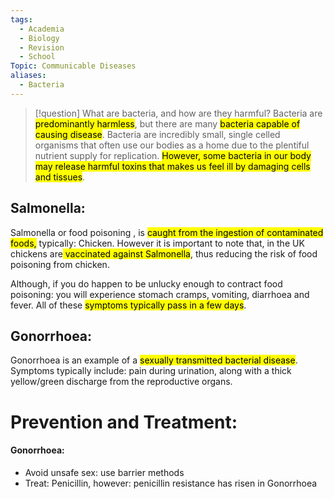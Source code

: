 ```yaml
---
tags:
  - Academia
  - Biology
  - Revision
  - School
Topic: Communicable Diseases
aliases:
  - Bacteria
---
```

> [!question] What are bacteria, and how are they harmful? 
> Bacteria are <mark class="hltr-green">predominantly harmless</mark>, but there are many <mark class="hltr-red">bacteria capable of causing disease</mark>. Bacteria are incredibly small, single celled organisms that often use our bodies as a home due to the plentiful nutrient supply for replication. <mark class="hltr-blue">However, some bacteria in our body may release harmful toxins that makes us feel ill by damaging cells and tissues</mark>. 

## Salmonella:

 Salmonella or food poisoning , is <mark class="hltr-purple">caught from the ingestion of contaminated foods,</mark> typically: Chicken. However it is important to note that, in the UK chickens are<mark class="hltr-green"> vaccinated against Salmonella</mark>, thus reducing the risk of food poisoning from chicken.

Although, if you do happen to be unlucky enough to contract food poisoning: you will experience stomach cramps, vomiting, diarrhoea and fever. All of these <mark class="hltr-cyan">symptoms typically pass in a few days</mark>.

## Gonorrhoea: 

Gonorrhoea is an example of a <mark class="hltr-orange">sexually transmitted bacterial disease</mark>. Symptoms typically include: pain during urination, along with a thick yellow/green discharge from the reproductive organs. 



# Prevention and Treatment: 

#### Gonorrhoea: 
- Avoid unsafe sex: use barrier methods 
- Treat: Penicillin, however: penicillin resistance has risen in Gonorrhoea 
